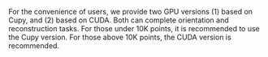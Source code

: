 For the convenience of users, we provide two GPU versions (1) based on Cupy, and (2) based on CUDA. Both can complete orientation and reconstruction tasks. For those under 10K points, it is recommended to use the Cupy version. For those above 10K points, the CUDA version is recommended.
